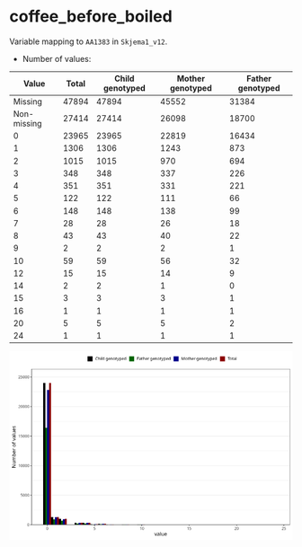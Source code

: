 # coffee_before_boiled
Variable mapping to `AA1383` in `Skjema1_v12`.
- Number of values:

| Value | Total | Child genotyped | Mother genotyped | Father genotyped |
| ----- | ----- | --------------- | ---------------- | ---------------- |
| Missing | 47894 | 47894 | 45552 | 31384 |
| Non-missing | 27414 | 27414 | 26098 | 18700 |
| 0 | 23965 | 23965 | 22819 | 16434 |
| 1 | 1306 | 1306 | 1243 | 873 |
| 2 | 1015 | 1015 | 970 | 694 |
| 3 | 348 | 348 | 337 | 226 |
| 4 | 351 | 351 | 331 | 221 |
| 5 | 122 | 122 | 111 | 66 |
| 6 | 148 | 148 | 138 | 99 |
| 7 | 28 | 28 | 26 | 18 |
| 8 | 43 | 43 | 40 | 22 |
| 9 | 2 | 2 | 2 | 1 |
| 10 | 59 | 59 | 56 | 32 |
| 12 | 15 | 15 | 14 | 9 |
| 14 | 2 | 2 | 1 | 0 |
| 15 | 3 | 3 | 3 | 1 |
| 16 | 1 | 1 | 1 | 1 |
| 20 | 5 | 5 | 5 | 2 |
| 24 | 1 | 1 | 1 | 1 |



![](coffee_before_boiled_n.png)



